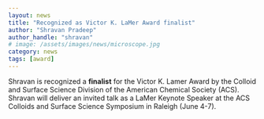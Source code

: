 ```yaml
---
layout: news
title: "Recognized as Victor K. LaMer Award finalist"
author: "Shravan Pradeep"
author_handle: "shravan"
# image: /assets/images/news/microscope.jpg
category: news
tags: [award]
---
```

Shravan is recognized a <b>finalist</b> for the Victor K. Lamer Award by the Colloid and Surface Science Division of the American Chemical Society (ACS). Shravan will deliver an invited talk as a LaMer Keynote Speaker at the ACS Colloids and Surface Science Symposium in Raleigh (June 4-7).